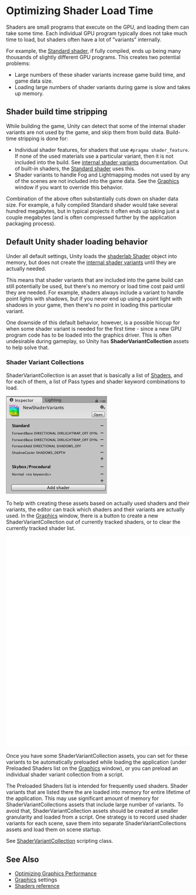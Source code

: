 # Optimizing Shader Load Time

Shaders are small programs that execute on the GPU, and loading them can take some time. Each individual GPU program typically does not take much time to load, but shaders often have a lot of "variants" internally.

For example, the [Standard shader](shader-StandardShader), if fully compiled, ends up being many thousands of slightly different GPU programs. This creates two potential problems:

* Large numbers of these shader variants increase game build time, and game data size.
* Loading large numbers of shader variants during game is slow and takes up memory.


## Shader build time stripping

While building the game, Unity can detect that some of the internal shader variants are not used by the game, and skip them from build data. Build-time stripping is done for:

* Individual shader features, for shaders that use `#pragma shader_feature`. If none of the used materials use a particular variant, then it is not included into the build. See [internal shader variants](SL-MultipleProgramVariants) documentation. Out of built-in shaders, the [Standard shader](shader-StandardShader) uses this.
* Shader variants to handle Fog and Lightmapping modes not used by any of the scenes are not included into the game data. See the [Graphics](class-GraphicsSettings) window if you want to override this behavior.

Combination of the above often substantially cuts down on shader data size. For example, a fully compiled Standard shader would take several hundred megabytes, but in typical projects it often ends up taking just a couple megabytes (and is often compressed further by the application packaging process).


## Default Unity shader loading behavior

Under all default settings, Unity loads the [shaderlab Shader](SL-Shader) object into memory, but does not create the [internal shader variants](SL-MultipleProgramVariants) until they are actually needed.

This means that shader variants that are included into the game build can still potentially be used, but there's no memory or load time cost paid until they are needed. For example, shaders always include a variant to handle point lights with shadows, but if you never end up using a point light with shadows in your game, then there's no point in loading this particular variant.

One downside of this default behavior, however, is a possible hiccup for when some shader variant is needed for the first time - since a new GPU program code has to be loaded into the graphics driver. This is often undesirable during gameplay, so Unity has **ShaderVariantCollection** assets to help solve that.


### Shader Variant Collections

ShaderVariantCollection is an asset that is basically a list of [Shaders](class-Shader), and for each of them, a list of Pass types and shader keyword combinations to load.

![Shader variant collection inspector](../uploads/Main/ShaderVariantCollection.png)

To help with creating these assets based on actually used shaders and their variants, the editor can track which shaders and their variants are actually used. In the [Graphics](class-GraphicsSettings) window, there is a button to create a new ShaderVariantCollection out of currently tracked shaders, or to clear the currently tracked shader list.

![Creating ShaderVariantCollection from Shaders used by editor](../uploads/Main/GraphicsSettings-NewVariantCollection.svg) 


Once you have some ShaderVariantCollection assets, you can set for these variants to be automatically preloaded while loading the application (under Preloaded Shaders list on the [Graphics](class-GraphicsSettings) window), or you can preload an individual shader variant collection from a script. 

The Preloaded Shaders list is intended for frequently used shaders. Shader variants that are listed there the are loaded into memory for entire lifetime of the application. This may use significant amount of memory for ShaderVariantCollections assets that include large number of variants. To avoid that, ShaderVariantCollection assets should be created at smaller granularity and loaded from a script. One strategy is to record used shader variants for each scene, save them into separate ShaderVariantCollections assets and load them on scene startup.

See [ShaderVariantCollection](ScriptRef:ShaderVariantCollection.html) scripting class.



## See Also

* [Optimizing Graphics Performance](OptimizingGraphicsPerformance)
* [Graphics](class-GraphicsSettings) settings
* [Shaders reference](SL-Shader)

